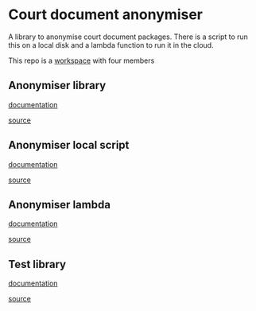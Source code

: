 # Court document anonymiser

A library to anonymise court document packages. There is a script to run this on a local disk and a lambda function to run it in the cloud.

This repo is a [workspace](https://doc.rust-lang.org/book/ch14-03-cargo-workspaces.html) with four members

## Anonymiser library
[documentation](https://nationalarchives.github.io/dr2-court-document-package-anonymiser/anonymiser_lib)

[source](https://github.com/nationalarchives/dr2-court-document-package-anonymiser/tree/main/anonymiser_lib/src/lib.rs)

## Anonymiser local script
[documentation](https://nationalarchives.github.io/dr2-court-document-package-anonymiser/anonymiser)

[source](https://github.com/nationalarchives/dr2-court-document-package-anonymiser/tree/main/anonymiser_local_script/src/main.rs)

## Anonymiser lambda
[documentation](https://nationalarchives.github.io/dr2-court-document-package-anonymiser/lambda)

[source](https://github.com/nationalarchives/dr2-court-document-package-anonymiser/tree/lambda/src/lib.rs)

## Test library
[documentation](https://nationalarchives.github.io/dr2-court-document-package-anonymiser/testlib)

[source](https://github.com/nationalarchives/dr2-court-document-package-anonymiser/tree/testlib/src/lib.rs)
